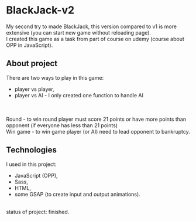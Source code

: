 # BlackJack-v2
My second try to made BlackJack, this version compared to v1 is more extensive (you can start new game without reloading page).<br/>
I created this game as a task from part of course on udemy (course about OPP in JavaScript).

## About project
There are two ways to play in this game:
* player vs player,
* player vs AI - I only created one function to handle AI

<br/><br/>
Round - to win round player must score 21 points or have more points than opponent (if everyone has less than 21 points)
<br/>
Win game - to win game player (or AI) need to lead opponent to bankruptcy.


## Technologies
I used in this project: 
* JavaScript (OPP),
* Sass,
* HTML,
* some GSAP (to create input and output animations).

<br/>
status of project: finished.
